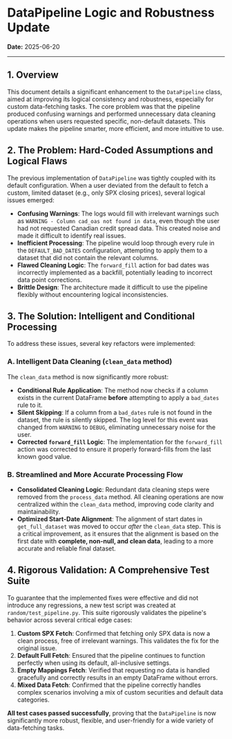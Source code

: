 # DataPipeline Logic and Robustness Update

**Date:** 2025-06-20

---

## 1. Overview

This document details a significant enhancement to the `DataPipeline` class, aimed at improving its logical consistency and robustness, especially for custom data-fetching tasks. The core problem was that the pipeline produced confusing warnings and performed unnecessary data cleaning operations when users requested specific, non-default datasets. This update makes the pipeline smarter, more efficient, and more intuitive to use.

## 2. The Problem: Hard-Coded Assumptions and Logical Flaws

The previous implementation of `DataPipeline` was tightly coupled with its default configuration. When a user deviated from the default to fetch a custom, limited dataset (e.g., only SPX closing prices), several logical issues emerged:

- **Confusing Warnings**: The logs would fill with irrelevant warnings such as `WARNING - Column cad_oas not found in data`, even though the user had not requested Canadian credit spread data. This created noise and made it difficult to identify real issues.
- **Inefficient Processing**: The pipeline would loop through every rule in the `DEFAULT_BAD_DATES` configuration, attempting to apply them to a dataset that did not contain the relevant columns.
- **Flawed Cleaning Logic**: The `forward_fill` action for bad dates was incorrectly implemented as a backfill, potentially leading to incorrect data point corrections.
- **Brittle Design**: The architecture made it difficult to use the pipeline flexibly without encountering logical inconsistencies.

## 3. The Solution: Intelligent and Conditional Processing

To address these issues, several key refactors were implemented:

### A. Intelligent Data Cleaning (`clean_data` method)

The `clean_data` method is now significantly more robust:

- **Conditional Rule Application**: The method now checks if a column exists in the current DataFrame **before** attempting to apply a `bad_dates` rule to it.
- **Silent Skipping**: If a column from a `bad_dates` rule is not found in the dataset, the rule is silently skipped. The log level for this event was changed from `WARNING` to `DEBUG`, eliminating unnecessary noise for the user.
- **Corrected `forward_fill` Logic**: The implementation for the `forward_fill` action was corrected to ensure it properly forward-fills from the last known good value.

### B. Streamlined and More Accurate Processing Flow

- **Consolidated Cleaning Logic**: Redundant data cleaning steps were removed from the `process_data` method. All cleaning operations are now centralized within the `clean_data` method, improving code clarity and maintainability.
- **Optimized Start-Date Alignment**: The alignment of start dates in `get_full_dataset` was moved to occur *after* the `clean_data` step. This is a critical improvement, as it ensures that the alignment is based on the first date with **complete, non-null, and clean data**, leading to a more accurate and reliable final dataset.

## 4. Rigorous Validation: A Comprehensive Test Suite

To guarantee that the implemented fixes were effective and did not introduce any regressions, a new test script was created at `random/test_pipeline.py`. This suite rigorously validates the pipeline's behavior across several critical edge cases:

1.  **Custom SPX Fetch**: Confirmed that fetching only SPX data is now a clean process, free of irrelevant warnings. This validates the fix for the original issue.
2.  **Default Full Fetch**: Ensured that the pipeline continues to function perfectly when using its default, all-inclusive settings.
3.  **Empty Mappings Fetch**: Verified that requesting no data is handled gracefully and correctly results in an empty DataFrame without errors.
4.  **Mixed Data Fetch**: Confirmed that the pipeline correctly handles complex scenarios involving a mix of custom securities and default data categories.

**All test cases passed successfully**, proving that the `DataPipeline` is now significantly more robust, flexible, and user-friendly for a wide variety of data-fetching tasks. 